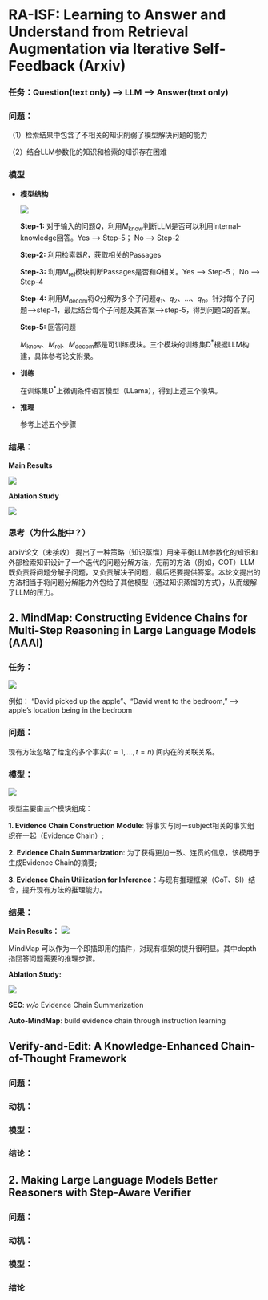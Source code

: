  
# RA-ISF: Learning to Answer and Understand from Retrieval Augmentation via Iterative Self-Feedback (Arxiv)

### 任务：Question(text only) ——> LLM ——> Answer(text only)

### 问题：

（1）检索结果中包含了不相关的知识削弱了模型解决问题的能力

（2）结合LLM参数化的知识和检索的知识存在困难

### 模型

* **模型结构**
  
    <img src="./images/img-1-1.png">
    
    **Step-1:** 对于输入的问题*Q*，利用*M*<sub>know</sub>判断LLM是否可以利用internal- knowledge回答。Yes --> Step-5； No --> Step-2
    
    **Step-2:** 利用检索器*R*，获取相关的Passages
    
    **Step-3:** 利用*M*<sub>rel</sub>模块判断Passages是否和*Q*相关。Yes --> Step-5； No --> Step-4
    
    **Step-4:** 利用*M*<sub>decom</sub>将*Q*分解为多个子问题*q*<sub>1</sub>、*q*<sub>2</sub>、...、*q*<sub>n</sub>。针对每个子问题-->step-1，最后结合每个子问题及其答案-->step-5，得到问题*Q*的答案。
    
    **Step-5:** 回答问题
    
    *M*<sub>know</sub>、*M*<sub>rel</sub>、*M*<sub>decom</sub>都是可训练模块。三个模块的训练集D<sup>*</sup>根据LLM构建，具体参考论文附录。

* **训练**
  
  在训练集D<sup>*</sup>上微调条件语言模型（LLama），得到上述三个模块。

* **推理**
  
  参考上述五个步骤

### 结果：

**Main Results**

<img src="./images/img-1-2.png">

**Ablation Study**

<img src="./images/img-1-3.png">

### 思考（为什么能中？）
arxiv论文（未接收）
提出了一种策略（知识蒸馏）用来平衡LLM参数化的知识和外部检索知识设计了一个迭代的问题分解方法，先前的方法（例如，COT）LLM既负责将问题分解子问题，又负责解决子问题，最后还要提供答案。本论文提出的方法相当于将问题分解能力外包给了其他模型（通过知识蒸馏的方式），从而缓解了LLM的压力。


## 2. MindMap: Constructing Evidence Chains for Multi-Step Reasoning in Large Language Models (AAAI)

### 任务：

<img src="./images/img-2.png">

例如： “David picked up the apple”、“David went to
the bedroom,” -->  apple’s location being in the
bedroom

### 问题：
现有方法忽略了给定的多个事实($t=1,...,t=n$) 间内在的关联关系。

### 模型：

<img src="./images/img-3.png">

模型主要由三个模块组成：

**1. Evidence Chain Construction Module**: 将事实与同一subject相关的事实组织在一起（Evidence Chain）;


**2. Evidence Chain Summarization**: 为了获得更加一致、连贯的信息，该模用于生成Evidence Chain的摘要; 

**3. Evidence Chain Utilization for Inference**：与现有推理框架（CoT、SI）结合，提升现有方法的推理能力。

### 结果：

**Main Results：**
<img src="./images/img-4.png">

MindMap 可以作为一个即插即用的插件，对现有框架的提升很明显。其中depth指回答问题需要的推理步骤。

**Ablation Study:**

<img src="./images/img-5.png">

**SEC**: *w/o* Evidence Chain Summarization

**Auto-MindMap**:  build evidence
chain through instruction learning


## Verify-and-Edit: A Knowledge-Enhanced Chain-of-Thought Framework

### 问题：

### 动机：

### 模型：

### 结论：

## 2. Making Large Language Models Better Reasoners with Step-Aware Verifier

### 问题：

### 动机：

### 模型：

### 结论